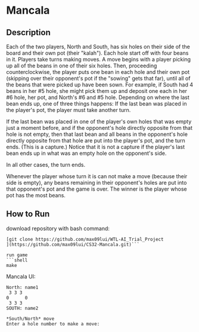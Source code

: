 # Mancala

## Description

Each of the two players, North and South, has six holes on their side of the board and their own pot (their "kalah"). Each hole start off with four beans in it. Players take turns making moves. A move begins with a player picking up all of the beans in one of their six holes. Then, proceeding counterclockwise, the player puts one bean in each hole and their own pot (skipping over their opponent's pot if the "sowing" gets that far), until all of the beans that were picked up have been sown. For example, if South had 4 beans in her #5 hole, she might pick them up and deposit one each in her #6 hole, her pot, and North's #6 and #5 hole. Depending on where the last bean ends up, one of three things happens:
If the last bean was placed in the player's pot, the player must take another turn.

If the last bean was placed in one of the player's own holes that was empty just a moment before, and if the opponent's hole directly opposite from that hole is not empty, then that last bean and all beans in the opponent's hole directly opposite from that hole are put into the player's pot, and the turn ends. (This is a capture.) Notice that it is not a capture if the player's last bean ends up in what was an empty hole on the opponent's side.

In all other cases, the turn ends.

Whenever the player whose turn it is can not make a move (because their side is empty), any beans remaining in their opponent's holes are put into that opponent's pot and the game is over. The winner is the player whose pot has the most beans.

## How to Run

download repository with bash command:
```shell
[git clone https://github.com/max09lui/WTL-AI_Trial_Project
](https://github.com/max09lui/CS32-Mancala.git)```

run game
```shell
make
```

Mancala UI:
```shell
North: name1
 3 3 3
0      0
 3 3 3
SOUTH: name2

*South/North* move
Enter a hole number to make a move:
```


